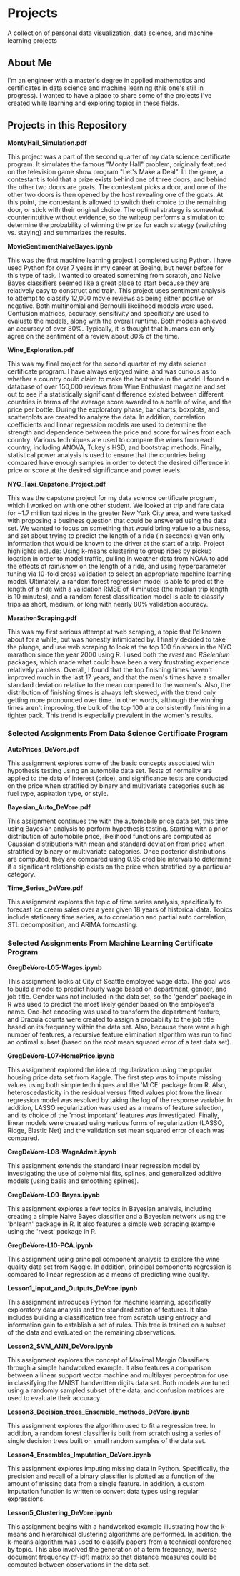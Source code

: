 # Projects
A collection of personal data visualization, data science, and machine learning projects

## About Me

I'm an engineer with a master's degree in applied mathematics and certificates in data science and machine learning (this one's still in progress). I wanted to have a place to share some of the projects I've created while learning and exploring topics in these fields.

## Projects in this Repository

**MontyHall_Simulation.pdf**

This project was a part of the second quarter of my data science certificate program. It simulates the famous "Monty Hall" problem, originally featured on the television game show program "Let's Make a Deal". In the game, a contestant is told that a prize exists behind one of three doors, and behind the other two doors are goats. The contestant picks a door, and one of the other two doors is then opened by the host revealing one of the goats. At this point, the contestant is allowed to switch their choice to the remaining door, or stick with their original choice. The optimal strategy is somewhat counterintuitive without evidence, so the writeup performs a simulation to determine the probability of winning the prize for each strategy (switching vs. staying) and summarizes the results.

**MovieSentimentNaiveBayes.ipynb**

This was the first machine learning project I completed using Python. I have used Python for over 7 years in my career at Boeing, but never before for this type of task. I wanted to created something from scratch, and Naive Bayes classifiers seemed like a great place to start because they are relatively easy to construct and train. This project uses sentiment analysis to attempt to classify 12,000 movie reviews as being either positive or negative. Both multinomial and Bernoulli likelihood models were used. Confusion matrices, accuracy, sensitivity and specificity are used to evaluate the models, along with the overall runtime. Both models achieved an accuracy of over 80%. Typically, it is thought that humans can only agree on the sentiment of a review about 80% of the time.

**Wine_Exploration.pdf**

This was my final project for the second quarter of my data science certificate program. I have always enjoyed wine, and was curious as to whether a country could claim to make the best wine in the world. I found a database of over 150,000 reviews from Wine Enthusiast magazine and set out to see if a statistically significant difference existed between different countries in terms of the average score awarded to a bottle of wine, and the price per bottle. During the exploratory phase, bar charts, boxplots, and scatterplots are created to analyze the data. In addition, correlation coefficients and linear regression models are used to determine the strength and dependence between the price and score for wines from each country. Various techniques are used to compare the wines from each country, including ANOVA, Tukey's HSD, and bootstrap methods. Finally, statistical power analysis is used to ensure that the countries being compared have enough samples in order to detect the desired difference in price or score at the desired significance and power levels.

**NYC_Taxi_Capstone_Project.pdf**

This was the capstone project for my data science certificate program, which I worked on with one other student. We looked at trip and fare data for ~1.7 million taxi rides in the greater New York City area, and were tasked with proposing a business question that could be answered using the data set. We wanted to focus on something that would bring value to a business, and set about trying to predict the length of a ride (in seconds) given only information that would be known to the driver at the start of a trip. Project highlights include: Using k-means clustering to group rides by pickup location in order to model traffic, pulling in weather data from NOAA to add the effects of rain/snow on the length of a ride, and using hyperparameter tuning via 10-fold cross validation to select an appropriate machine learning model. Ultimately, a random forest regression model is able to predict the length of a ride with a validation RMSE of 4 minutes (the median trip length is 10 minutes), and a random forest classification model is able to classify trips as short, medium, or long with nearly 80% validation accuracy.

**MarathonScraping.pdf**

This was my first serious attempt at web scraping, a topic that I'd known about for a while, but was honestly intimidated by. I finally decided to take the plunge, and use web scraping to look at the top 100 finishers in the NYC marathon since the year 2000 using R. I used both the *rvest* and *RSelenium* packages, which made what could have been a very frustrating experience relatively painless. Overall, I found that the top finishing times haven't improved much in the last 17 years, and that the men's times have a smaller standard deviation relative to the mean compared to the women's. Also, the distribution of finishing times is always left skewed, with the trend only getting more pronounced over time. In other words, although the winning times aren't improving, the bulk of the top 100 are consistently finishing in a tighter pack. This trend is especially prevalent in the women's results.

### Selected Assignments From Data Science Certificate Program

**AutoPrices_DeVore.pdf**

This assignment explores some of the basic concepts associated with hypothesis testing using an autombile data set. Tests of normality are applied to the data of interest (price), and significance tests are conducted on the price when stratified by binary and multivariate categories such as fuel type, aspiration type, or style.

**Bayesian_Auto_DeVore.pdf**

This assignment continues the with the automobile price data set, this time using Bayesian analysis to perform hypothesis testing. Starting with a prior distribution of automobile price, likelihood functions are computed as Gaussian distributions with mean and standard deviation from price when stratified by binary or multivariate categories. Once posterior distributions are computed, they are compared using 0.95 credible intervals to determine if a significant relationship exists on the price when stratified by a particular category.

**Time_Series_DeVore.pdf**

This assignment explores the topic of time series analysis, specifically to forecast ice cream sales over a year given 18 years of historical data. Topics include stationary time series, auto correlation and partial auto correlation, STL decomposition, and ARIMA forecasting.

### Selected Assignments From Machine Learning Certificate Program

**GregDeVore-L05-Wages.ipynb**

This assignment looks at City of Seattle employee wage data.  The goal was to build a model to predict hourly wage based on department, gender, and job title.  Gender was not included in the data set, so the 'gender' package in R was used to predict the most likely gender based on the employee's name.  One-hot encoding was used to transform the department feature, and Dracula counts were created to assign a probability to the job title based on its frequency within the data set.  Also, because there were a high number of features, a recursive feature elimination algorithm was run to find an optimal subset (based on the root mean squared error of a test data set).

**GregDeVore-L07-HomePrice.ipynb**

This assignment explored the idea of regularization using the popular housing price data set from Kaggle.  The first step was to impute missing values using both simple techniques and the 'MICE' package from R.  Also, heteroscedasticity in the residual versus fitted values plot from the linear regression model was resolved by taking the log of the response variable.  In addition, LASSO regularization was used as a means of feature selection, and its choice of the 'most important' features was investigated.  Finally, linear models were created using various forms of regularization (LASSO, Ridge, Elastic Net) and the validation set mean squared error of each was compared.

**GregDeVore-L08-WageAdmit.ipynb**

This assignment extends the standard linear regression model by investigating the use of polynomial fits, splines, and generalized additive models (using basis and smoothing splines).

**GregDeVore-L09-Bayes.ipynb**

This assignment explores a few topics in Bayesian analysis, including creating a simple Naive Bayes classifier and a Bayesian network using the 'bnlearn' package in R.  It also features a simple web scraping example using the 'rvest' package in R.

**GregDeVore-L10-PCA.ipynb**

This assignment using principal component analysis to explore the wine quality data set from Kaggle. In addition, principal components regression is compared to linear regression as a means of predicting wine quality.

**Lesson1_Input_and_Outputs_DeVore.ipynb**

This assignment introduces Python for machine learning, specifically exploratory data analysis and the standardization of features. It also includes building a classification tree from scratch using entropy and information gain to establish a set of rules. This tree is trained on a subset of the data and evaluated on the remaining observations.

**Lesson2_SVM_ANN_DeVore.ipynb**

This assignment explores the concept of Maximal Margin Classifiers through a simple handworked example. It also features a comparison between a linear support vector machine and multilayer perceptron for use in classifying the MNIST handwritten digits data set. Both models are tuned using a randomly sampled subset of the data, and confusion matrices are used to evaluate their accuracy.

**Lesson3_Decision_trees_Ensemble_methods_DeVore.ipynb**

This assignment explores the algorithm used to fit a regression tree. In addition, a random forest classifier is built from scratch using a series of single decision trees built on small random samples of the data set.

**Lesson4_Ensembles_Imputation_DeVore.ipynb**

This assignment explores imputing missing data in Python. Specifically, the precision and recall of a binary classifier is plotted as a function of the amount of missing data from a single feature. In addition, a custom imputation function is written to convert data types using regular expressions.

**Lesson5_Clustering_DeVore.ipynb**

This assignment begins with a handworked example illustrating how the k-means and hierarchical clustering algorithms are performed. In addition, the k-means algorithm was used to classify papers from a technical conference by topic. This also involved the generation of a term frequency, inverse document frequency (tf-idf) matrix so that distance measures could be computed between observations in the data set.
